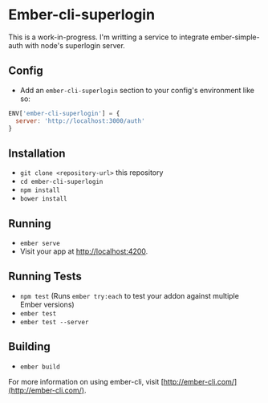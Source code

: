 # Ember-cli-superlogin

This is a work-in-progress.  I'm writting a service to integrate ember-simple-auth with node's superlogin server.

## Config

* Add an `ember-cli-superlogin` section to your config's environment like so:
```javascript
ENV['ember-cli-superlogin'] = {
  server: 'http://localhost:3000/auth'
}
```

## Installation

* `git clone <repository-url>` this repository
* `cd ember-cli-superlogin`
* `npm install`
* `bower install`

## Running

* `ember serve`
* Visit your app at [http://localhost:4200](http://localhost:4200).

## Running Tests

* `npm test` (Runs `ember try:each` to test your addon against multiple Ember versions)
* `ember test`
* `ember test --server`

## Building

* `ember build`

For more information on using ember-cli, visit [http://ember-cli.com/](http://ember-cli.com/).

